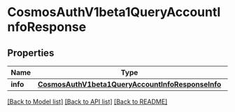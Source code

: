 # CosmosAuthV1beta1QueryAccountInfoResponse

## Properties
Name | Type | Description | Notes
------------ | ------------- | ------------- | -------------
**info** | [**CosmosAuthV1beta1QueryAccountInfoResponseInfo**](CosmosAuthV1beta1QueryAccountInfoResponseInfo.md) |  | [optional] 

[[Back to Model list]](../README.md#documentation-for-models) [[Back to API list]](../README.md#documentation-for-api-endpoints) [[Back to README]](../README.md)

